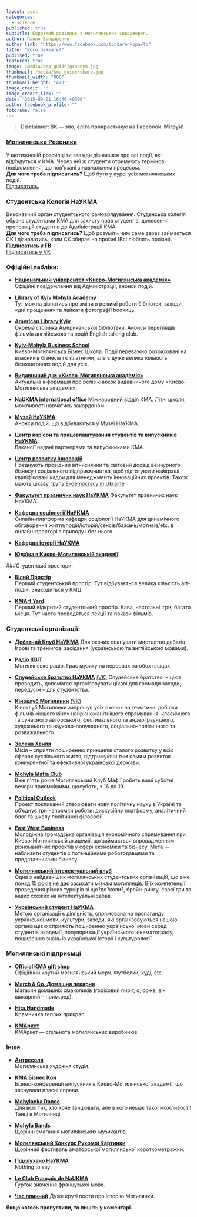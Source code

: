 ```yaml
---
layout: post
categories: 
  - science
published: true
subtitle: Короткий довідник з могилянських інфоджерел.
author: Павло Бондаренко
author_link: "https://www.facebook.com/bondarenkopavlo"
title: "Кого лайкать?"
publised: true
featured: true
image: /media/kma_guide/granny8.jpg
thumbnail: /media/kma_guide/share.jpg
thumbnail_width: "800"
thumbnail_height: "420"
image_credit: ""
image_credit_link: ""
date: "2015-09-01 16:46 +0300"
author_facebook_profile: ""
fotorama: false
---
```











> **Disclaimer: ВК — зло, еліта прокрастинує на Facebook. Мігруй!**

### [Могилянська Розсилка](http://goo.gl/EoH2hM) 
У щотижневій розсилці ти завжди дізнаєшся про всі події, які відбудуться у КМА. Через неї ж студенти отримують термінові повідомлення, що пов'язані з навчальним процесом.  
**Для чого треба підписатись?** Щоб бути у курсі усіх могилянських подій.  
[Підписатись.](http://goo.gl/EoH2hM)  

### Студентська Колегія НаУКМА
Виконавчий орган студентського самоврядування. Студенська колегія обрана студентами КМА для захисту прав студентів, донесення пропозицій студентів до Адміністрації КМА.  
**Для чого треба підписатись?** Щоб розуміти чим саме зараз займається СК і дізнаватись, коли СК збирає на проїзні (Всі люблять проїзні).  
**[Підписатись у FB](https://www.facebook.com/StudNaUKMA)**  
[Підписатись у VK](https://vk.com/sk_kma)  
 


### Офіційні пабліки:
- **[Національний університет «Києво-Могилянська академія»](https://www.facebook.com/naukma)**   
Офіційні повідомлення від Адміністрації, анонси подій.

- **[Library of Kyiv Mohyla Academy](https://www.facebook.com/NaUKMA.Library)**  
Тут можна дізнатись про зміни в режимі роботи бібліотек, заходи, «дні прощення» та лайкати фотографії bookиць.

- **[American Library Kyiv](https://www.facebook.com/American.Library.Kyiv)**  
Окрема сторінка Американської бібліотеки. Анонси переглядів фільмів англійською та подій English talking club.

- **[Kyiv-Mohyla Business School](https://www.facebook.com/kmbs.ua)**  
Києво-Могилянська Бізнес Школа. Події переважно розраховані на власників бізнесів і є платними, але є дуже велика кількість безкоштовних подій для усіх.

- **[Видавничий дім «Києво-Могилянська академія»](https://www.facebook.com/PHouseKMa)**  
Актуальна інформація про реліз книжок видавничого дому «Києво-Могилянська академія».  

- **[NaUKMA international office](https://www.facebook.com/groups/Int.naukma/)**
Міжнародний відділ КМА. Літні школи, можливості навчатись закордоном.

- **[Музей НаУКМА](https://www.facebook.com/NaUKMAmuseum)**  
Анонси подій, що відбуваються у Музеї НаУКМА.

- **[Центр кар’єри та працевлаштування студентів та випускників НаУКМА](https://www.facebook.com/JCCofNaUKMA)**  
Вакансії надані партнерами та випускниками КМА.

- **[Центр розвитку інновацій](https://www.facebook.com/cidnaukma)**  
Поєднують провідний вітчизняний та світовий досвід венчурного бізнесу і соціального підприємництва, щоб підготувати найкращі кваліфіковані кадри для менеджменту інноваційних проектів. Також мають цікаву групу [E-democracy in Ukraine](https://www.facebook.com/groups/edemclubua)  

- **[Факультет правничих наук НаУКМА](https://www.facebook.com/law.ukma)**
Факультет правничих наук НаУКМА.  

- **[Кафедра соціології НаУКМА](https://www.facebook.com/groups/444996058893310/)**  
Онлайн-платформа кафедри соціології НаУКМА для динамічного обговорення життя/подій/історій/сенсів/бажань/мотивів/etc. в онлайн-просторі з приводу і без нього.

- **[Кафедра історії НаУКМА ](https://www.facebook.com/history.dep.naukma)**  

- **[Юдаїка в Києво-Могилянській академії](https://www.facebook.com/pages/Юдаїка-в-Києво-Могилянській-академії/1526965900902886)**  



###Студентські простори:

- **[Білий Простір](https://www.facebook.com/bilyiprostir)**  
Перший студентський простір. Тут відбувається велика кількість art-подій. Знаходиться у КМЦ.

- **[KMArt Yard](https://www.facebook.com/kmartyard)**  
Перший відкритий студентський простір. Кава, настольні ігри, багато місця. Тут часто проводяться лекції та покази фільмів.


### Студентські організації:

- **[Дебатний Клуб НаУКМА](https://vk.com/debate_club_naukma)**
Для охочих опанувати мистцетво дебатів. Ігрові та тренінгові засідання (українською та англійською мовами).

- **[Радіо КВІТ](https://vk.com/radiokvit)**  
Могилянське радіо. Грає музику на перервах на обох плацах.

- **[Спудейське братство НаУКМА](https://www.facebook.com/SpudeyskeBratstvoNaUKMA)** 
[(VK)](https://vk.com/sb_kma) 
Спудейське братство ініціює, проводить, допомагає організовувати цікаві для громади заходи, передусім – для студентства.

- **[Кіноклуб Могилянки](https://www.facebook.com/kinoklub.kma)**
[(VK)](https://vk.com/kinoklubkma)    
Кіноклуб Могилянки запрошує усіх охочих на тематичні добірки фільмів «іншого кіно» найрізноманітнішого спрямування: класичного та сучасного авторського, фестивального та андерґраундного, художнього та науково-популярного, соціально-політичного та розважального.

- **[Зелена Хвиля](https://www.facebook.com/ecoclubua)**  
Місія – сприяти поширенню принципів сталого розвитку у всіх сферах суспільного життя, підтримуючи тим самим розвиток конкурентної та ефективної української держави.

- **[Mohyla Mafia Club](https://vk.com/mohylamafia)**  
Вже п'ять років Могилянський Клуб Мафії робить ваші суботні вечори приємнішими.
щосуботи, з 16 до 19.

- **[Political Outlook](https://www.facebook.com/polit.outlook)**  
Проект покликаний створювати нову політичну науку в Україні та об’єднує три напрямки роботи: дискусійну платформу, аналітичний блог та школу політичної філософії. 

- **[East West Business](https://vk.com/east.west.business)**  
Молодіжна громадська організація економічного спрямування при Києво-Могилянській академії, що займається впровадженням різноманітних проектів у сфері економіки та бізнесу. Мета — наблизити студентів з потенційними роботодавцями та представниками бізнесу.

- **[Могилянський інтелектуальний клуб](https://vk.com/mik_naukma)**  
Одна з найдавніших могилянських студентських організацій, що вже понад 15 років не дає засихати мізкам могилянців.
В їх компетенції проведення різних турнірів зі що?де?коли?, брейн-рингу, своєї гри та інших схожих на інтелектуальні забав.

- **[Український студент НаУКМА](https://vk.com/ukr.student.ukma)**  
Метою організації є діяльність, спрямована на пропаганду української мови, культури, заходи, які організовуються нашою організацією сприяють поширенню української мови серед студентів академії, популяризації українського кінематографу, поширенню знань із української історії і культурології.


### Могилянські підприємці

- **[Official KMA gift shop](https://www.facebook.com/kmagiftshop)**  
Офіційний крутий могилянський мерч. Футболки, худі, etc.

- **[March & Co. Домашня пекарня](https://www.facebook.com/march.and.co.bakery)**  
Магазин домашніх смаколиків (горіховий пиріг, о, боже, він шикарний – прим.ред).

- **[Hita.Handmade](https://www.facebook.com/hita.maisternya)**  
Крамничка теплих прикрас.

- **[КМАркет](https://www.facebook.com/kmarket.ua)**  
КМАркет — спільнота могилянських виробників.

### Інше 

- **[Антресоля](https://www.facebook.com/antresolya)**  
Могилянська художня студія.

- **[KMA Бізнес Кон](https://www.facebook.com/kmabizcon)**  
Бізнес-конференції випускників Києво-Могилянської академії, що заснували власні справи.

- **[Mohylanka Dance](https://vk.com/dancemohylanka)**  
Для всіх тих, хто хоче танцювати, але в кого немає такої можливості! Танці в Могилянці.

- **[Mohyla Bands](https://www.facebook.com/mohylabands)**  
Щорічні змагання могилянських музикантів.

- **[Могилянський Конкурс Рухомої Картинки](https://www.facebook.com/mohylakrk)**  
Щорічний фестиваль аматорської могилянської короткометражки.

- **[Підслухано НаУКМА](https://vk.com/gossip_kma)**  
Nothing to say  

- **[Le Club Français de NaUKMA](https://vk.com/club82599373)**  
Гурток вивчення французької мови.

- **[Час плинний](https://www.facebook.com/pages/Час-плинний/583809538364773)**   Дуже круті пости про історію Могилянки.  

**Якщо когось пропустили, то пишіть у коментарі.**
